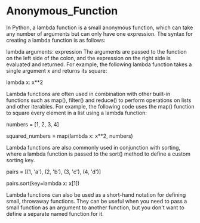 # Anonymous_Function

In Python, a lambda function is a small anonymous function, which can take any number of arguments but can only have one expression. The syntax for creating a lambda function is as follows:

lambda arguments: expression
The arguments are passed to the function on the left side of the colon, and the expression on the right side is evaluated and returned. For example, the following lambda function takes a single argument x and returns its square:

lambda x: x**2

Lambda functions are often used in combination with other built-in functions such as map(), filter() and reduce() to perform operations on lists and other iterables. For example, the following code uses the map() function to square every element in a list using a lambda function:

numbers = [1, 2, 3, 4]

squared_numbers = map(lambda x: x**2, numbers)

Lambda functions are also commonly used in conjunction with sorting, where a lambda function is passed to the sort() method to define a custom sorting key.

pairs = [(1, 'a'), (2, 'b'), (3, 'c'), (4, 'd')]

pairs.sort(key=lambda x: x[1])

Lambda functions can also be used as a short-hand notation for defining small, throwaway functions. They can be useful when you need to pass a small function as an argument to another function, but you don't want to define a separate named function for it.
